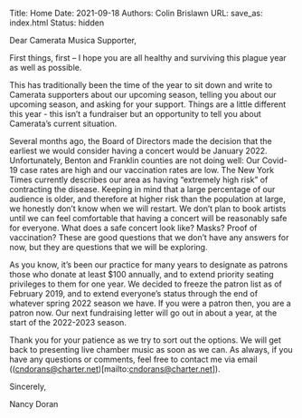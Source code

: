 Title: Home
Date: 2021-09-18
Authors: Colin Brislawn
URL:
save_as: index.html
Status: hidden

<!--
Chamber Music for the Tri-Cities

#### Camerata Musica, the only organization in the Tri-Cities that regularly schedules chamber music concerts, announces its 2019-2020 season
-->

Dear Camerata Musica Supporter,

First things, first – I hope you are all healthy and surviving this plague year as well as possible.
 
This has traditionally been the time of the year to sit down and write to Camerata supporters about our upcoming season, telling you about our upcoming season, and asking for your support. Things are a little different this year - this isn’t a fundraiser but an opportunity to tell you about Camerata’s current situation.
 
Several months ago, the Board of Directors made the decision that the earliest we would consider having a concert would be January 2022. Unfortunately, Benton and Franklin counties are not doing well: Our Covid-19 case rates are high and our vaccination rates are low. The New York Times currently describes our area as having “extremely high risk” of contracting the disease. Keeping in mind that a large percentage of our audience is older, and therefore at higher risk than the population at large, we honestly don’t know when we will restart. We don’t plan to book artists until we can feel comfortable that having a concert will be reasonably safe for everyone. What does a safe concert look like? Masks? Proof of vaccination? These are good questions that we don’t have any answers for now, but they are questions that we will be exploring.

As you know, it’s been our practice for many years to designate as patrons those who donate at least $100 annually, and to extend priority seating privileges to them for one year. We decided to freeze the patron list as of February 2019, and to extend everyone’s status through the end of whatever spring 2022 season we have. If you were a patron then, you are a patron now. Our next fundraising letter will go out in about a year, at the start of the 2022-2023 season.

Thank you for your patience as we try to sort out the options. We will get back to presenting live chamber music as soon as we can. As always, if you have any questions or comments, feel free to contact me via email ((cndorans@charter.net)[mailto:cndorans@charter.net]).

Sincerely,

Nancy Doran

<!--

---

### Our 2019-2020 season:

[![Baltimore Consort members standing against a wall]({filename}/images/2019-2020/baltimore-consort-2019-400.jpg){}]({filename}/2019-2020/BaltimoreConsort.md)
[![Park Brothers Guitar Duo headheadshot]({filename}/images/2019-2020/park-brothers-guitar-duo-400.jpg){}]({filename}/2019-2020/ParkBrothersGuitarDuo.md)
[![Yulia Kouzova leaning on the scholder of Dmitry Kouzov]({filename}/images/2019-2020/kouzov-duo-400.jpg){}]({filename}/2019-2020/KouzovDuo.md)
[![Carpe Diem String Quartet standing with their instruments, and without Cameron Bennett]({filename}/images/2019-2020/carpe-diem-string-quartet-with-cameron-bennett-400.jpg){}]({filename}/2019-2020/CarpeDiemStringQuartet.md)
[![The members of Axiom Brass standing in a NYC subway car]({filename}/images/2019-2020/axiom-brass-400.jpg){}]({filename}/2019-2020/AxiomBrass.md)
[![The members of St Petersburg Piano Quartet standing outside]({filename}/images/2019-2020/st-petersburg-piano-quartet-400.jpg){}]({filename}/2019-2020/StPetersburgPianoQuartet.md)
[![Byron Schenkman playing a harpsichord]({filename}/images/2019-2020/byron-schenkman-2019-400.jpg){}]({filename}/2019-2020/ByronSchenkman2020.md)

---

### Camerata Update

This season’s concerts are scheduled for two different locations.  Some will take place in the [Performance Theatre at Columbia Basin College in Pasco](https://www.google.com/maps/place/CBC+Arts+Center,+Pasco,+WA+99301/@46.2508062,-119.1227316,19z/), while others will be held at [First Presbyterian Church in Kennewick](https://www.google.com/maps/place/Kennewick+First+Presbyterian+Church/@46.2086615,-119.1480316,17z/).  We are very grateful to both institutions for welcoming us so warmly to their facilities.

 We are extremely fortunate that Battelle, operator of Pacific Northwest National Laboratory, has donated its Steinway piano to Camerata.  Pianists on our series have played (and praised) this instrument since 1988 when Battelle originally purchased it for our use.  The piano will be located at Kennewick First Presbyterian Church.

 Information about each concert’s location will be included on this website, our Facebook page, next season’s flyers and posters, and our [announcement emails](http://eepurl.com/cD1Zvv), as well as on the reminder cards we send to [patrons](https://www.cameratamusica.com/pages/supporting-camerata-musica.html).

 We look forward to having you join us for another season of chamber music.

-->

<style>

.entry-content a img,
.entry-content a img:hover {
    width: 270px;
    margin-right: 5px;
    margin-bottom: 10px;
    text-decoration: none;
    border-bottom: none;
}

.entry-content p,
.entry-content ol li {
    max-width: 80%;
    margin: 2% 10%;
    font-size: 18px;
}

</style>
